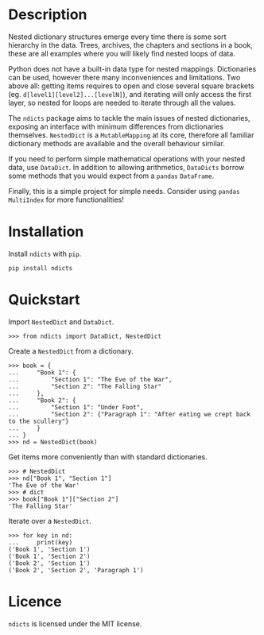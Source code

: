 # Description
Nested dictionary structures emerge every time there is some sort hierarchy
in the data. Trees, archives, the chapters and sections in a book, 
these are all examples where you will likely find nested loops of data.

Python does not have a built-in data type for nested mappings. 
Dictionaries can be used, however there many inconveniences and limitations.
Two above all: getting items requires to open and close several square brackets 
(eg. `d[level1][level2]...[levelN]`), 
and iterating will only access the first layer, 
so nested for loops are needed to iterate through all the values.

The `ndicts` package aims to tackle the main issues of nested dictionaries, 
exposing an interface with minimum differences from dictionaries themselves.
`NestedDict` is a `MutableMapping` at its core, 
therefore all familiar dictionary methods are available 
and the overall behaviour similar.

If you need to perform simple mathematical operations with your nested data,
use `DataDict`. In addition to allowing arithmetics, 
`DataDicts` borrow some methods that you would expect from a `pandas` `DataFrame`. 

Finally, this is a simple project for simple needs. 
Consider using `pandas` `MultiIndex` for more functionalities!

# Installation

Install `ndicts` with `pip`.

```commandline
pip install ndicts
```

# Quickstart

Import `NestedDict` and `DataDict`.

```pycon
>>> from ndicts import DataDict, NestedDict
```

Create a `NestedDict` from a dictionary.

```pycon
>>> book = {
...     "Book 1": {
...         "Section 1": "The Eve of the War",
...         "Section 2": "The Falling Star"
...     },
...     "Book 2": {
...         "Section 1": "Under Foot", 
...         "Section 2": {"Paragraph 1": "After eating we crept back to the scullery"}
...     }
... }
>>> nd = NestedDict(book)
```

Get items more conveniently than with standard dictionaries.

```pycon
>>> # NestedDict
>>> nd["Book 1", "Section 1"] 
'The Eve of the War'
>>> # dict
>>> book["Book 1"]["Section 2"]
'The Falling Star'
```

Iterate over a `NestedDict`.

```pycon
>>> for key in nd:
...     print(key)
('Book 1', 'Section 1')
('Book 1', 'Section 2')
('Book 2', 'Section 1')
('Book 2', 'Section 2', 'Paragraph 1')
```

# Licence
`ndicts` is licensed under the MIT license.



